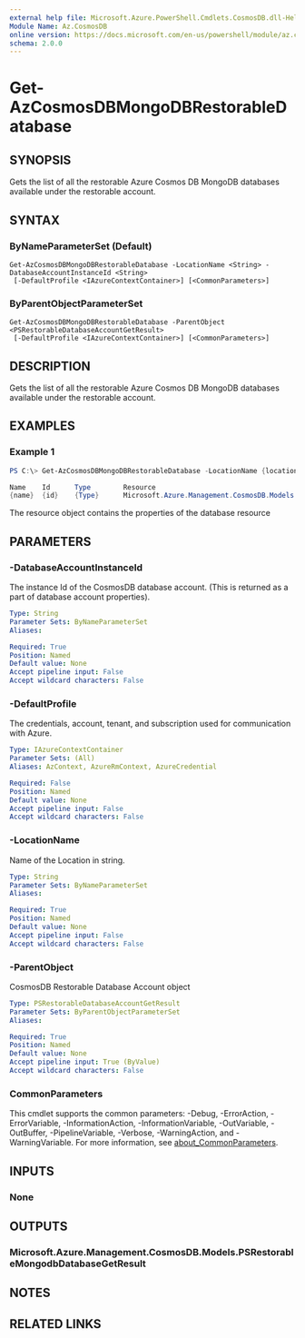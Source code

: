 ```yaml
---
external help file: Microsoft.Azure.PowerShell.Cmdlets.CosmosDB.dll-Help.xml
Module Name: Az.CosmosDB
online version: https://docs.microsoft.com/en-us/powershell/module/az.cosmosdb/get-azcosmosdbmongodbrestorabledatabase
schema: 2.0.0
---
```


# Get-AzCosmosDBMongoDBRestorableDatabase

## SYNOPSIS
Gets the list of all the restorable Azure Cosmos DB MongoDB databases available under the restorable account.

## SYNTAX

### ByNameParameterSet (Default)
```
Get-AzCosmosDBMongoDBRestorableDatabase -LocationName <String> -DatabaseAccountInstanceId <String>
 [-DefaultProfile <IAzureContextContainer>] [<CommonParameters>]
```

### ByParentObjectParameterSet
```
Get-AzCosmosDBMongoDBRestorableDatabase -ParentObject <PSRestorableDatabaseAccountGetResult>
 [-DefaultProfile <IAzureContextContainer>] [<CommonParameters>]
```

## DESCRIPTION
Gets the list of all the restorable Azure Cosmos DB MongoDB databases available under the restorable account.

## EXAMPLES

### Example 1
```powershell
PS C:\> Get-AzCosmosDBMongoDBRestorableDatabase -LocationName {locationName} -DatabaseAccountInstanceId {DatabaseAccountInstanceIdInstanceId}

Name    Id		Type		Resource
{name}  {id}	{Type}		Microsoft.Azure.Management.CosmosDB.Models.PSRestorableMongoDBDatabasePropertiesResource
```

The resource object contains the properties of the database resource

## PARAMETERS

### -DatabaseAccountInstanceId
The instance Id of the CosmosDB database account.
(This is returned as a part of database account properties).

```yaml
Type: String
Parameter Sets: ByNameParameterSet
Aliases:

Required: True
Position: Named
Default value: None
Accept pipeline input: False
Accept wildcard characters: False
```

### -DefaultProfile
The credentials, account, tenant, and subscription used for communication with Azure.

```yaml
Type: IAzureContextContainer
Parameter Sets: (All)
Aliases: AzContext, AzureRmContext, AzureCredential

Required: False
Position: Named
Default value: None
Accept pipeline input: False
Accept wildcard characters: False
```

### -LocationName
Name of the Location in string.

```yaml
Type: String
Parameter Sets: ByNameParameterSet
Aliases:

Required: True
Position: Named
Default value: None
Accept pipeline input: False
Accept wildcard characters: False
```

### -ParentObject
CosmosDB Restorable Database Account object

```yaml
Type: PSRestorableDatabaseAccountGetResult
Parameter Sets: ByParentObjectParameterSet
Aliases:

Required: True
Position: Named
Default value: None
Accept pipeline input: True (ByValue)
Accept wildcard characters: False
```

### CommonParameters
This cmdlet supports the common parameters: -Debug, -ErrorAction, -ErrorVariable, -InformationAction, -InformationVariable, -OutVariable, -OutBuffer, -PipelineVariable, -Verbose, -WarningAction, and -WarningVariable. For more information, see [about_CommonParameters](http://go.microsoft.com/fwlink/?LinkID=113216).

## INPUTS

### None

## OUTPUTS

### Microsoft.Azure.Management.CosmosDB.Models.PSRestorableMongodbDatabaseGetResult

## NOTES

## RELATED LINKS
